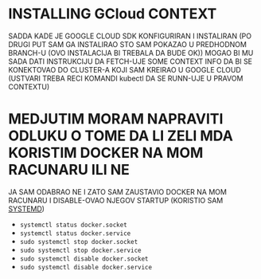# INSTALLING GCloud CONTEXT

SADDA KADE JE GOOGLE CLOUD SDK KONFIGURIRAN I INSTALIRAN (PO DRUGI PUT SAM GA INSTALIRAO STO SAM POKAZAO U PREDHODNOM BRANCH-U (OVO INSTALACIJA BI TREBALA DA BUDE OK)) MOGAO BI MU SADA DATI INSTRUKCIJU DA FETCH-UJE SOME CONTEXT INFO DA BI SE KONEKTOVAO DO CLUSTER-A KOJI SAM KREIRAO U GOOGLE CLOUD (USTVARI TREBA RECI KOMANDI kubectl DA SE RUNN-UJE U PRAVOM CONTEXTU)

# MEDJUTIM MORAM NAPRAVITI ODLUKU O TOME DA LI ZELI MDA KORISTIM DOCKER NA MOM RACUNARU ILI NE

JA SAM ODABRAO NE I ZATO SAM ZAUSTAVIO DOCKER NA MOM RACUNARU I DISABLE-OVAO NJEGOV STARTUP (KORISTIO SAM [SYSTEMD](https://askubuntu.com/questions/19320/how-to-enable-or-disable-services))

- `systemctl status docker.socket`
- `systemctl status docker.service`
- `sudo systemctl stop docker.socket`
- `sudo systemctl stop docker.service`
- `sudo systemctl disable docker.socket`
- `sudo systemctl disable docker.service`


